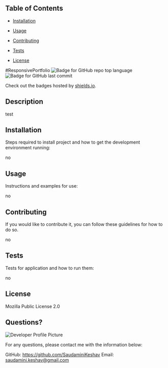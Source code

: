 
## Table of Contents 

* [Installation](#installation)

* [Usage](#usage)

* [Contributing](#contributing)

* [Tests](#tests)

* [License](#license)

#ResponsivePortfolio
![Badge for GitHub repo top language](https://img.shields.io/github/languages/top/SaudaminiKeshav/ResponsivePortfolio?style=flat&logo=appveyor) ![Badge for GitHub last commit](https://img.shields.io/github/last-commit/SaudaminiKeshav/ResponsivePortfolio?style=flat&logo=appveyor)
  
  Check out the badges hosted by [shields.io](https://shields.io/).
  
  ## Description 
  
  test

  ## Installation
  
  Steps required to install project and how to get the development environment running:
  
  no

  ## Usage 
  
  Instructions and examples for use:
  
  no

   
  ## Contributing
  
  If you would like to contribute it, you can follow these guidelines for how to do so.
  
  no

  ## Tests
  
  Tests for application and how to run them:
  
  no

  ## License
  
  Mozilla Public License 2.0

  ## Questions?
  
  ![Developer Profile Picture](undefined) 
  
  For any questions, please contact me with the information below:
 
  GitHub: https://github.com/SaudaminiKeshav
  Email: saudamini.keshav@gmail.com
